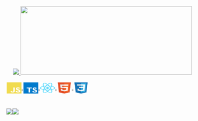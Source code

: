 <div align="center">
  <a href="https://github.com/RuanPioner">
  <img height="180em" src="https://github-readme-stats.vercel.app/api?username=ruanpioner&show_icons=true&theme=dark&include_all_commits=true&count_private=true"/>
  <img height="180em" width="450em" src="https://github-readme-stats.vercel.app/api/top-langs/?username=ruanpioner&layout=compact&langs_count=7&theme=dark"/>
</div>
  
  <div style="display: inline_block"><br>
  <img align="center" alt="Ruan-Js" height="30" width="40" src="https://raw.githubusercontent.com/devicons/devicon/master/icons/javascript/javascript-plain.svg">
  <img align="center" alt="Ruan-Ts" height="30" width="40" src="https://raw.githubusercontent.com/devicons/devicon/master/icons/typescript/typescript-plain.svg">
  <img align="center" alt="Ruan-React" height="30" width="40" src="https://raw.githubusercontent.com/devicons/devicon/master/icons/react/react-original.svg">
  <img align="center" alt="Ruan-HTML" height="30" width="40" src="https://raw.githubusercontent.com/devicons/devicon/master/icons/html5/html5-original.svg">
  <img align="center" alt="Ruan-CSS" height="30" width="40" src="https://raw.githubusercontent.com/devicons/devicon/master/icons/css3/css3-original.svg">
</div>

  #
  
 <div> 
  <a href="https://www.linkedin.com/in/ruanpioner/" target="_blank"><img src="https://img.shields.io/badge/-LinkedIn-%230077B5?style=for-the-badge&logo=linkedin&logoColor=white" target="_blank"><a href = "mailto:nsv.anemic@gmail.com"><img src="https://img.shields.io/badge/-Gmail-%23333?style=for-the-badge&logo=gmail&logoColor=white" target="_blank"></a></a>
</div>
